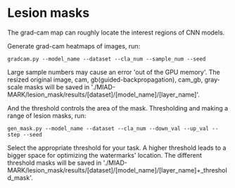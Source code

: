 # Lesion masks
The grad-cam map can roughly locate the interest regions of CNN models. 

Generate grad-cam heatmaps of images, run:

	gradcam.py --model_name --dataset --cla_num --sample_num --seed
 
Large sample numbers may cause an error 'out of the GPU memory'. The resized original image, cam, gb(guided-backpropagation), cam_gb, gray-scale masks will be saved in './MIAD-MARK/lesion_mask/results/[dataset]/[model_name]/[layer_name]'. 

And the threshold controls the area of the mask. Thresholding and making a range of lesion masks, run:

	gen_mask.py --model_name --dataset --cla_num --down_val --up_val --step --seed

Select the appropriate threshold for your task. A higher threshold leads to a bigger space for optimizing the watermarks' location. The different threshold masks will be saved in './MIAD-MARK/lesion_mask/results/[dataset]/[model_name]/[layer_name]+_threshold_mask'.

  

